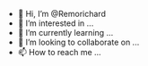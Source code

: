 - 👋 Hi, I’m @Remorichard
- 👀 I’m interested in ...
- 🌱 I’m currently learning ...
- 💞️ I’m looking to collaborate on ...
- 📫 How to reach me ...

<!---
Remorichard/Remorichard is a ✨ special ✨ repository because its `README.md` (this file) appears on your GitHub profile.
You can click the Preview link to take a look at your changes.
--->
